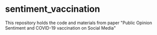 # sentiment_vaccination
This repository holds the code and materials from paper "Public Opinion Sentiment and COVID-19 vaccination on Social Media" 

